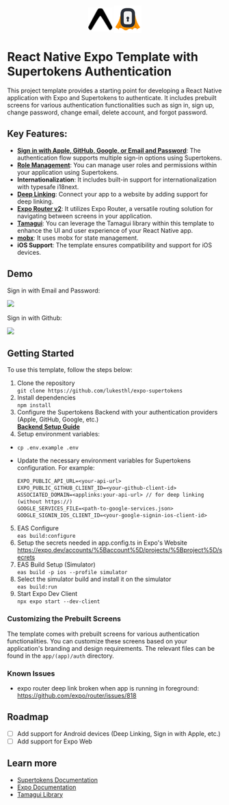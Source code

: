 <p align="center" style="display:flex; justify-content:center; align-items:center">
      <img src="./docs/expo-logo.svg" height="56" style="margin-right:4px"><img src="./docs/supertokens-logo.png" height="64">
</p>

# React Native Expo Template with Supertokens Authentication

This project template provides a starting point for developing a React Native application with Expo and Supertokens to authenticate. It includes prebuilt screens for various authentication functionalities such as sign in, sign up, change password, change email, delete account, and forgot password.

## Key Features:

- [**Sign in with Apple, GitHub, Google, or Email and Password**](https://supertokens.com/docs/thirdpartyemailpassword/introduction): The authentication flow supports multiple sign-in options using Supertokens.
- [**Role Management**](https://supertokens.com/docs/userroles/introduction): You can manage user roles and permissions within your application using Supertokens.
- **Internationalization**: It includes built-in support for internationalization with typesafe i18next.
- [**Deep Linking**](https://docs.expo.dev/guides/deep-linking/): Connect your app to a website by adding support for deep linking.
- [**Expo Router v2**](https://docs.expo.dev/routing/introduction/): It utilizes Expo Router, a versatile routing solution for navigating between screens in your application.
- [**Tamagui**](https://tamagui.dev/): You can leverage the Tamagui library within this template to enhance the UI and user experience of your React Native app.
- [**mobx**](https://mobx.js.org/README.html): It uses mobx for state management.
- **iOS Support**: The template ensures compatibility and support for iOS devices.

## Demo

Sign in with Email and Password:

<div float="left">
  <img src="./docs/signin-with-email-example.gif" height="300">
</div>

Sign in with Github:

<div float="left">
  <img src="./docs/signin-with-github-example.gif" height="300">
</div>

## Getting Started

To use this template, follow the steps below:

1. Clone the repository  
   `git clone https://github.com/lukesthl/expo-supertokens`
2. Install dependencies  
   `npm install`
3. Configure the Supertokens Backend with your authentication providers (Apple, GitHub, Google, etc.)
   <br> [**Backend Setup Guide**](https://github.com/lukesthl/nestjs-supertokens)
4. Setup environment variables:

- `cp .env.example .env`
- Update the necessary environment variables for Supertokens configuration. For example:

  ```
  EXPO_PUBLIC_API_URL=<your-api-url>
  EXPO_PUBLIC_GITHUB_CLIENT_ID=<your-github-client-id>
  ASSOCIATED_DOMAIN=<applinks:your-api-url> // for deep linking (without https://)
  GOOGLE_SERVICES_FILE=<path-to-google-services.json>
  GOOGLE_SIGNIN_IOS_CLIENT_ID=<your-google-signin-ios-client-id>
  ```

5. EAS Configure  
   `eas build:configure`
6. Setup the secrets needed in app.config.ts in Expo's Website  
   https://expo.dev/accounts/%5Baccount%5D/projects/%5Bproject%5D/secrets
7. EAS Build Setup (Simulator)  
   `eas build -p ios --profile simulator`
8. Select the simulator build and install it on the simulator  
   `eas build:run`
9. Start Expo Dev Client  
   `npx expo start --dev-client`

### Customizing the Prebuilt Screens

The template comes with prebuilt screens for various authentication functionalities. You can customize these screens based on your application's branding and design requirements. The relevant files can be found in the `app/(app)/auth` directory.

### Known Issues

- expo router deep link broken when app is running in foreground: https://github.com/expo/router/issues/818

## Roadmap

- [ ] Add support for Android devices (Deep Linking, Sign in with Apple, etc.)
- [ ] Add support for Expo Web

## Learn more

- [Supertokens Documentation](https://supertokens.io/docs/)
- [Expo Documentation](https://docs.expo.dev/)
- [Tamagui Library](https://tamagui.org/)
